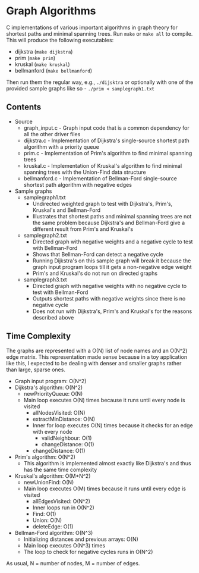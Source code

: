 # Graph Algorithms
C implementations of various important algorithms in graph theory for shortest paths and minimal spanning trees. Run `make` or `make all` to compile. This will produce the following executables:
* dijkstra (`make dijkstra`)
* prim (`make prim`)
* kruskal (`make kruskal`)
* bellmanford (`make bellmanford`)

Then run them the regular way, e.g., `./dijsktra` or optionally with one of the provided sample graphs like so - `./prim < samplegraph1.txt`

## Contents
* Source
  * graph_input.c - Graph input code that is a common dependency for all the other driver files
  * dijkstra.c - Implementation of Dijkstra's single-source shortest path algorithm with a priority queue
  * prim.c - Implementation of Prim's algorithm to find minimal spanning trees
  * kruskal.c - Implementation of Kruskal's algorithm to find minimal spanning trees with the Union-Find data structure
  * bellmanford.c - Implementation of Bellman-Ford single-source shortest path algorithm with negative edges
* Sample graphs
  * samplegraph1.txt
    * Undirected weighted graph to test with Dijkstra's, Prim's, Kruskal's and Bellman-Ford
    * Illustrates that shortest paths and minimal spanning trees are not the same problem because Dijkstra's and Bellman-Ford give a different result from Prim's and Kruskal's
  * samplegraph2.txt
    * Directed graph with negative weights and a negative cycle to test with Bellman-Ford
    * Shows that Bellman-Ford can detect a negative cycle
    * Running Dijkstra's on this sample graph will break it because the graph input program loops till it gets a non-negative edge weight
    * Prim's and Kruskal's do not run on directed graphs
  * samplegraph3.txt
    * Directed graph with negative weights with no negative cycle to test with Bellman-Ford
    * Outputs shortest paths with negative weights since there is no negative cycle
    * Does not run with Dijkstra's, Prim's and Kruskal's for the reasons described above

## Time Complexity
The graphs are represented with a O(N) list of node names and an O(N^2) edge matrix. This representation made sense because in a toy application like this, I expected to be dealing with denser and smaller graphs rather than large, sparse ones.

* Graph input program: O(N^2)
* Dijkstra's algorithm: O(N^2)
  * newPriorityQueue: O(N)
  * Main loop executes O(N) times because it runs until every node is visited
    * allNodesVisited: O(N)
    * extractMinDistance: O(N)
    * Inner for loop executes O(N) times because it checks for an edge with every node
      * validNeighbour: O(1)
      * changeDistance: O(1)
    * changeDistance: O(1)
* Prim's algorithm: O(N^2)
  * This algorithm is implemented almost exactly like Dijkstra's and thus has the same time complexity
* Kruskal's algorithm: O(M*N^2)
  * newUnionFind: O(N)
  * Main loop executes O(M) times because it runs until every edge is visited
    * allEdgesVisited: O(N^2)
    * Inner loops run in O(N^2)
    * Find: O(1)
    * Union: O(N)
    * deleteEdge: O(1)
* Bellman-Ford algorithm: O(N^3)
  * Initializing distances and previous arrays: O(N)
  * Main loop executes O(N^3) times
  * The loop to check for negative cycles runs in O(N^2)

As usual, N = number of nodes, M = number of edges.
